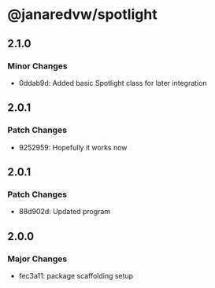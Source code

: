 # @janaredvw/spotlight

## 2.1.0

### Minor Changes

- 0ddab9d: Added basic Spotlight class for later integration

## 2.0.1

### Patch Changes

- 9252959: Hopefully it works now

## 2.0.1

### Patch Changes

- 88d902d: Updated program

## 2.0.0

### Major Changes

- fec3a11: package scaffolding setup
